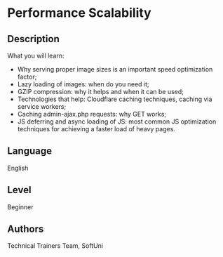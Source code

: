 # Performance Scalability

## Description
What you will learn:
- Why serving proper image sizes is an important speed optimization factor;
- Lazy loading of images: when do you need it;
- GZIP compression: why it helps and when it can be used;
- Technologies that help: Cloudflare caching techniques, caching via service workers;
- Caching admin-ajax.php requests: why GET works;
- JS deferring and async loading of JS: most common JS optimization techniques for achieving a faster load of heavy pages.


## Language
English

## Level
Beginner

## Authors
Technical Trainers Team, SoftUni